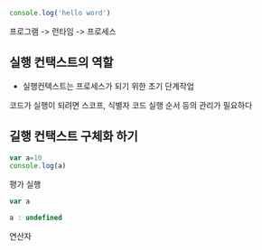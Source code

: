```javascript
console.log('hello word')
```

프로그램 -> 런타임 -> 프로세스

## 실행 컨택스트의 역할
- 실행컨텍스트는 프로세스가 되기 위한 초기 단계작업

코드가 실행이 되려면 스코프, 식별자 코드 실행 순서 등의 관리가 필요하다


## 길행 컨택스트 구체화 하기
``` javascript
var a=10
console.log(a)

```
평가
실행

```javascript
var a

```

```javascript
a : undefined
```

연산자
